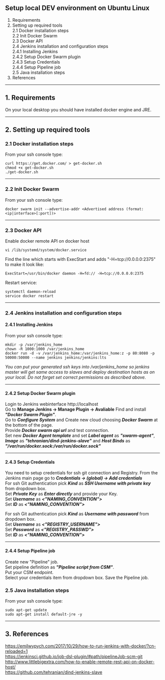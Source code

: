## Setup local DEV environment on Ubuntu Linux

1. Requirements  
2. Setting up required tools  
2.1 Docker installation steps  
2.2 Init Docker Swarm  
2.3 Docker API  
2.4 Jenkins installation and configuration steps  
2.4.1 Installing Jenkins  
2.4.2 Setup Docker Swarm plugin  
2.4.3 Setup Credentials  
2.4.4 Setup Pipeline job  
2.5 Java installation steps  
3. References  
___

## 1. Requirements
On your local desktop you should have installed docker engine and JRE.
___
## 2. Setting up required tools
### 2.1 Docker installation steps
From your ssh console type:
```
curl https://get.docker.com/ > get-docker.sh
chmod +x get-docker.sh
./get-docker.sh
```
___
### 2.2 Init Docker Swarm
From your ssh console type:
```
docker swarm init --advertise-addr <Advertised address (format: <ip|interface>[:port])>
```
___
### 2.3 Docker API
Enable docker remote API on docker host
```
vi /lib/systemd/system/docker.service
```
Find the line which starts with ExecStart and adds "-H=tcp://0.0.0.0:2375" to make it look like:
```
ExecStart=/usr/bin/docker daemon -H=fd:// -H=tcp://0.0.0.0:2375
```
Restart service:
```
systemctl daemon-reload
service docker restart
```
___
### 2.4 Jenkins installation and configuration steps
#### 2.4.1 Installing Jenkins
From your ssh console type:
```
mkdir -p /var/jenkins_home
chown -R 1000:1000 /var/jenkins_home
docker run -d -v /var/jenkins_home:/var/jenkins_home:z -p 80:8080 -p 50000:50000 --name jenkins jenkins/jenkins:lts
```
_You can put your generated ssh keys into _/var/jenkins_home_ so jenkins master will get same access to slaves and deploy destination hosts as on your local. Do not forget set correct permissions as described above._
___
#### 2.4.2 Setup Docker Swarm plugin
Login to Jenkins webinterface http://localhost  
Go to **Manage Jenkins -> Manage Plugin -> Avaliable**
Find and install _**"Docker Swarm Plugin"**_.  
Go to _**Configure System**_ and Create new cloud choosing _**Docker Swarm**_ at the bottom of the page.  
Provide _**Docker swarm api url**_ and test connection.  
Set new _**Docker Agent template**_ and set _**Label agent**_ as _**"swarm-agent"**_, _**Image**_ as _**"tehranian/dind-jenkins-slave"**_ and _**Host Binds**_ as _**"/var/run/docker.sock:/var/run/docker.sock"**_  
___
#### 2.4.3 Setup Credentials
You need to setup credentials for ssh git connection and Registry. From the Jenkins main page go to _**Credentials -> (global) -> Add credentials**_  
For ssh Git authentication pick _**Kind**_ as _**SSH Username with private key**_ from dropdown box.  
Set _**Private Key**_ as _**Enter directly**_ and provide your Key.  
Set _**Username**_ as _**<"NAMING_CONVENTION">**_  
Set _**ID**_ as _**<"NAMING_CONVENTION">**_

For ssh Git authentication pick _**Kind**_ as _**Username with password**_ from dropdown box.  
Set _**Username**_ as _**<"REGISTRY_USERNAME">**_  
Set _**Password**_ as _**<"REGISTRY_PASSWD">**_  
Set _**ID**_ as _**<"NAMING_CONVENTION">**_
___
#### 2.4.4 Setup Pipeline job
Create new "Pipeline" job.  
Set pipeline definition as _**"Pipeline script from CSM"**_.  
Put your CSM endpoint.  
Select your credentials item from dropdown box.
Save the Pipeline job. 

### 2.5 Java installation steps
From your ssh console type:
```
sudo apt-get update
sudo apt-get install default-jre -y
```
___
## 3. References
https://emilwypych.com/2017/10/29/how-to-run-jenkins-with-docker/?cn-reloaded=1  
https://jenkinsci.github.io/job-dsl-plugin/#path/pipelineJob-scm-git  
http://www.littlebigextra.com/how-to-enable-remote-rest-api-on-docker-host/  
https://github.com/tehranian/dind-jenkins-slave
